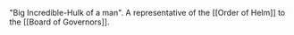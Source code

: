 "Big Incredible-Hulk of a man". A representative of the [[Order of Helm]] to the [[Board of Governors]].